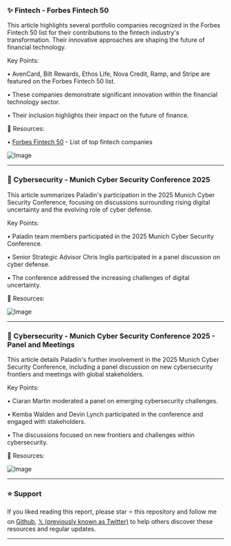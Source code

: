 ### ✨ Fintech - Forbes Fintech 50

This article highlights several portfolio companies recognized in the Forbes Fintech 50 list for their contributions to the fintech industry's transformation.  Their innovative approaches are shaping the future of financial technology.

Key Points:

• AvenCard, Bilt Rewards, Ethos Life, Nova Credit, Ramp, and Stripe are featured on the Forbes Fintech 50 list.


• These companies demonstrate significant innovation within the financial technology sector.


• Their inclusion highlights their impact on the future of finance.


🔗 Resources:

• [Forbes Fintech 50](https://www.forbes.com/lists/fintech-50/) - List of top fintech companies


![Image](https://pbs.twimg.com/media/GkG3LF9WIAAzCqa?format=jpg&name=small)



---

### 🤖 Cybersecurity - Munich Cyber Security Conference 2025

This article summarizes Paladin's participation in the 2025 Munich Cyber Security Conference, focusing on discussions surrounding rising digital uncertainty and the evolving role of cyber defense.

Key Points:

• Paladin team members participated in the 2025 Munich Cyber Security Conference.


• Senior Strategic Advisor Chris Inglis participated in a panel discussion on cyber defense.


• The conference addressed the increasing challenges of digital uncertainty.


🔗 Resources:

![Image](https://pbs.twimg.com/media/GkG1Ek6XYAApnok?format=jpg&name=small)



---

### 🤖 Cybersecurity - Munich Cyber Security Conference 2025 - Panel and Meetings

This article details Paladin's further involvement in the 2025 Munich Cyber Security Conference, including a panel discussion on new cybersecurity frontiers and meetings with global stakeholders.

Key Points:

• Ciaran Martin moderated a panel on emerging cybersecurity challenges.


• Kemba Walden and Devin Lynch participated in the conference and engaged with stakeholders.


• The discussions focused on new frontiers and challenges within cybersecurity.


🔗 Resources:

![Image](https://pbs.twimg.com/media/GkG2W8JWgAEJZD1?format=jpg&name=small)


---

### ⭐️ Support

If you liked reading this report, please star ⭐️ this repository and follow me on [Github](https://github.com/Drix10), [𝕏 (previously known as Twitter)](https://x.com/DRIX_10_) to help others discover these resources and regular updates.

---